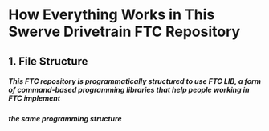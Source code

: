 # How Everything Works in This Swerve Drivetrain FTC Repository

## 1. File Structure 

##### This FTC repository is programmatically structured to use FTC LIB, a form of command-based programming libraries that help people working in FTC implement
##### the same programming structure